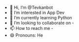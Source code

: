 - 👋 Hi, I’m @Tevkanbot
- 👀 I’m interested in App Dev
- 🌱 I’m currently learning Python
- 💞️ I’m looking to collaborate on -
- 📫 How to reach me -
- 😄 Pronouns: He

<!---
Tevkanbot/Tevkanbot is a ✨ special ✨ repository because its `README.md` (this file) appears on your GitHub profile.
You can click the Preview link to take a look at your changes.
--->

